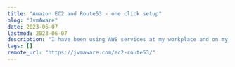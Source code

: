 ```yaml
---
title: "Amazon EC2 and Route53 - one click setup"
blog: "JvmAware"
date: 2023-06-07
lastmod: 2023-06-07
description: "I have been using AWS services at my workplace and on my side projects for several years. While the AWS console provides a quick way to jumpstart, it does not entirely integrate with the typical software development lifecycle. At my workplace, we have been using Terraform to provision the infrastructure, but for a side project or working on a proof of concept, I am usually looking for a quicker solution without much overhead."
tags: []
remote_url: "https://jvmaware.com/ec2-route53/"
---
```

